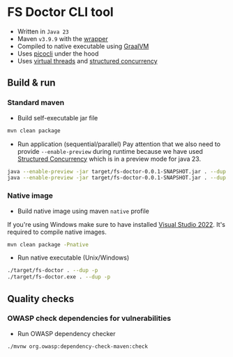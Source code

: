 # FS Doctor CLI tool

* Written in `Java 23`
* Maven `v3.9.9` with the [wrapper](https://maven.apache.org/wrapper/)
* Compiled to native executable using [GraalVM](https://www.graalvm.org/)
* Uses [picocli](https://picocli.info/) under the hood
* Uses [virtual threads](https://docs.oracle.com/en/java/javase/23/core/virtual-threads.html) and [structured concurrency](https://docs.oracle.com/en/java/javase/23/core/structured-concurrency.html)

## Build & run

### Standard maven

* Build self-executable jar file
```bash
mvn clean package
```

* Run application (sequential/parallel)
Pay attention that we also need to provide `--enable-preview` during runtime because we have used 
[Structured Concurrency](https://docs.oracle.com/en/java/javase/23/core/structured-concurrency.html) which is in 
a preview mode for java 23.
```bash
java --enable-preview -jar target/fs-doctor-0.0.1-SNAPSHOT.jar . --dup
java --enable-preview -jar target/fs-doctor-0.0.1-SNAPSHOT.jar . --dup -p
```

### Native image

* Build native image using maven `native` profile

If you're using Windows make sure to have installed [Visual Studio 2022](https://visualstudio.microsoft.com/downloads/).
It's required to compile native images.

```bash
mvn clean package -Pnative
```

* Run native executable (Unix/Windows)
```bash
./target/fs-doctor . --dup -p
./target/fs-doctor.exe . --dup -p
```

## Quality checks

### OWASP check dependencies for vulnerabilities
* Run OWASP dependency checker
```bash
./mvnw org.owasp:dependency-check-maven:check
```
